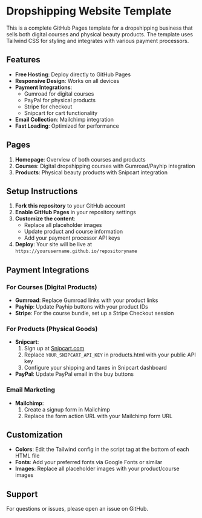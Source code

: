 # Dropshipping Website Template

This is a complete GitHub Pages template for a dropshipping business that sells both digital courses and physical beauty products. The template uses Tailwind CSS for styling and integrates with various payment processors.

## Features

- **Free Hosting**: Deploy directly to GitHub Pages
- **Responsive Design**: Works on all devices
- **Payment Integrations**:
  - Gumroad for digital courses
  - PayPal for physical products
  - Stripe for checkout
  - Snipcart for cart functionality
- **Email Collection**: Mailchimp integration
- **Fast Loading**: Optimized for performance

## Pages

1. **Homepage**: Overview of both courses and products
2. **Courses**: Digital dropshipping courses with Gumroad/Payhip integration
3. **Products**: Physical beauty products with Snipcart integration

## Setup Instructions

1. **Fork this repository** to your GitHub account
2. **Enable GitHub Pages** in your repository settings
3. **Customize the content**:
   - Replace all placeholder images
   - Update product and course information
   - Add your payment processor API keys
4. **Deploy**: Your site will be live at `https://yourusername.github.io/repositoryname`

## Payment Integrations

### For Courses (Digital Products)
- **Gumroad**: Replace Gumroad links with your product links
- **Payhip**: Update Payhip buttons with your product IDs
- **Stripe**: For the course bundle, set up a Stripe Checkout session

### For Products (Physical Goods)
- **Snipcart**:
  1. Sign up at [Snipcart.com](https://snipcart.com)
  2. Replace `YOUR_SNIPCART_API_KEY` in products.html with your public API key
  3. Configure your shipping and taxes in Snipcart dashboard
- **PayPal**: Update PayPal email in the buy buttons

### Email Marketing
- **Mailchimp**:
  1. Create a signup form in Mailchimp
  2. Replace the form action URL with your Mailchimp form URL

## Customization

- **Colors**: Edit the Tailwind config in the script tag at the bottom of each HTML file
- **Fonts**: Add your preferred fonts via Google Fonts or similar
- **Images**: Replace all placeholder images with your product/course images

## Support

For questions or issues, please open an issue on GitHub.